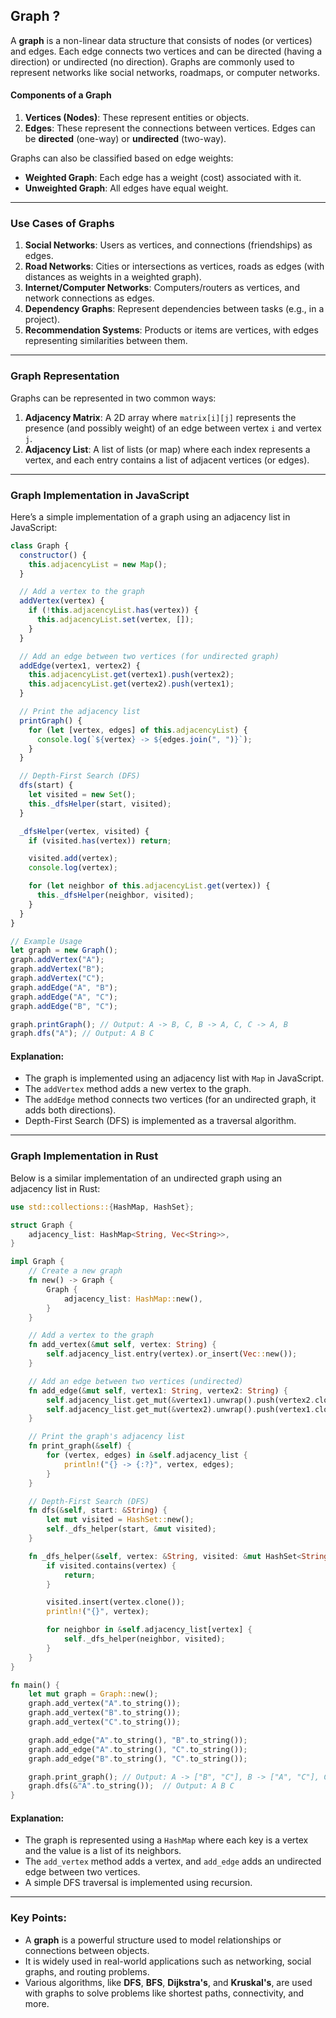 ## Graph ?

A **graph** is a non-linear data structure that consists of nodes (or vertices) and edges. Each edge connects two vertices and can be directed (having a direction) or undirected (no direction). Graphs are commonly used to represent networks like social networks, roadmaps, or computer networks.

#### Components of a Graph

1. **Vertices (Nodes)**: These represent entities or objects.
2. **Edges**: These represent the connections between vertices. Edges can be **directed** (one-way) or **undirected** (two-way).

Graphs can also be classified based on edge weights:

- **Weighted Graph**: Each edge has a weight (cost) associated with it.
- **Unweighted Graph**: All edges have equal weight.

---

### Use Cases of Graphs

1. **Social Networks**: Users as vertices, and connections (friendships) as edges.
2. **Road Networks**: Cities or intersections as vertices, roads as edges (with distances as weights in a weighted graph).
3. **Internet/Computer Networks**: Computers/routers as vertices, and network connections as edges.
4. **Dependency Graphs**: Represent dependencies between tasks (e.g., in a project).
5. **Recommendation Systems**: Products or items are vertices, with edges representing similarities between them.

---

### Graph Representation

Graphs can be represented in two common ways:

1. **Adjacency Matrix**: A 2D array where `matrix[i][j]` represents the presence (and possibly weight) of an edge between vertex `i` and vertex `j`.
2. **Adjacency List**: A list of lists (or map) where each index represents a vertex, and each entry contains a list of adjacent vertices (or edges).

---

### Graph Implementation in JavaScript

Here’s a simple implementation of a graph using an adjacency list in JavaScript:

```javascript
class Graph {
  constructor() {
    this.adjacencyList = new Map();
  }

  // Add a vertex to the graph
  addVertex(vertex) {
    if (!this.adjacencyList.has(vertex)) {
      this.adjacencyList.set(vertex, []);
    }
  }

  // Add an edge between two vertices (for undirected graph)
  addEdge(vertex1, vertex2) {
    this.adjacencyList.get(vertex1).push(vertex2);
    this.adjacencyList.get(vertex2).push(vertex1);
  }

  // Print the adjacency list
  printGraph() {
    for (let [vertex, edges] of this.adjacencyList) {
      console.log(`${vertex} -> ${edges.join(", ")}`);
    }
  }

  // Depth-First Search (DFS)
  dfs(start) {
    let visited = new Set();
    this._dfsHelper(start, visited);
  }

  _dfsHelper(vertex, visited) {
    if (visited.has(vertex)) return;

    visited.add(vertex);
    console.log(vertex);

    for (let neighbor of this.adjacencyList.get(vertex)) {
      this._dfsHelper(neighbor, visited);
    }
  }
}

// Example Usage
let graph = new Graph();
graph.addVertex("A");
graph.addVertex("B");
graph.addVertex("C");
graph.addEdge("A", "B");
graph.addEdge("A", "C");
graph.addEdge("B", "C");

graph.printGraph(); // Output: A -> B, C, B -> A, C, C -> A, B
graph.dfs("A"); // Output: A B C
```

#### Explanation:

- The graph is implemented using an adjacency list with `Map` in JavaScript.
- The `addVertex` method adds a new vertex to the graph.
- The `addEdge` method connects two vertices (for an undirected graph, it adds both directions).
- Depth-First Search (DFS) is implemented as a traversal algorithm.

---

### Graph Implementation in Rust

Below is a similar implementation of an undirected graph using an adjacency list in Rust:

```rust
use std::collections::{HashMap, HashSet};

struct Graph {
    adjacency_list: HashMap<String, Vec<String>>,
}

impl Graph {
    // Create a new graph
    fn new() -> Graph {
        Graph {
            adjacency_list: HashMap::new(),
        }
    }

    // Add a vertex to the graph
    fn add_vertex(&mut self, vertex: String) {
        self.adjacency_list.entry(vertex).or_insert(Vec::new());
    }

    // Add an edge between two vertices (undirected)
    fn add_edge(&mut self, vertex1: String, vertex2: String) {
        self.adjacency_list.get_mut(&vertex1).unwrap().push(vertex2.clone());
        self.adjacency_list.get_mut(&vertex2).unwrap().push(vertex1.clone());
    }

    // Print the graph's adjacency list
    fn print_graph(&self) {
        for (vertex, edges) in &self.adjacency_list {
            println!("{} -> {:?}", vertex, edges);
        }
    }

    // Depth-First Search (DFS)
    fn dfs(&self, start: &String) {
        let mut visited = HashSet::new();
        self._dfs_helper(start, &mut visited);
    }

    fn _dfs_helper(&self, vertex: &String, visited: &mut HashSet<String>) {
        if visited.contains(vertex) {
            return;
        }

        visited.insert(vertex.clone());
        println!("{}", vertex);

        for neighbor in &self.adjacency_list[vertex] {
            self._dfs_helper(neighbor, visited);
        }
    }
}

fn main() {
    let mut graph = Graph::new();
    graph.add_vertex("A".to_string());
    graph.add_vertex("B".to_string());
    graph.add_vertex("C".to_string());

    graph.add_edge("A".to_string(), "B".to_string());
    graph.add_edge("A".to_string(), "C".to_string());
    graph.add_edge("B".to_string(), "C".to_string());

    graph.print_graph(); // Output: A -> ["B", "C"], B -> ["A", "C"], C -> ["A", "B"]
    graph.dfs(&"A".to_string());  // Output: A B C
}
```

#### Explanation:

- The graph is represented using a `HashMap` where each key is a vertex and the value is a list of its neighbors.
- The `add_vertex` method adds a vertex, and `add_edge` adds an undirected edge between two vertices.
- A simple DFS traversal is implemented using recursion.

---

### Key Points:

- A **graph** is a powerful structure used to model relationships or connections between objects.
- It is widely used in real-world applications such as networking, social graphs, and routing problems.
- Various algorithms, like **DFS**, **BFS**, **Dijkstra's**, and **Kruskal's**, are used with graphs to solve problems like shortest paths, connectivity, and more.
